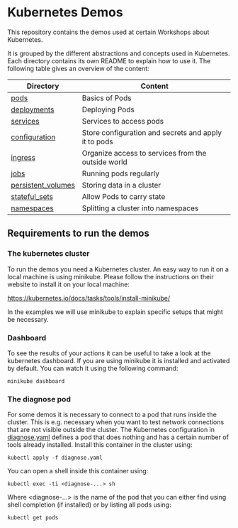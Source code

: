 # Kubernetes Demos 

This repository contains the demos used at certain Workshops about Kubernetes.

It is grouped by the different abstractions and concepts used in Kubernetes.
Each directory contains its own README to explain how to use it. 
The following table gives an overview of the content: 

| Directory                                                                    | Content                                               |
| ---------------------------------------------------------------------------- | ----------------------------------------------------- |
| [pods](pods/README.md)                                                       | Basics of Pods                                        |
| [deployments](deployments/README.md)                                         | Deploying Pods                                        |
| [services](services/README.md)                                               | Services to access pods                               |
| [configuration](configuration/README.md)                                     | Store configuration and secrets and apply it to pods  |
| [ingress](ingress/README.md)                                                 | Organize access to services from the outside world    |
| [jobs](jobs/README.md)                                                       | Running pods regularly                                |
| [persistent_volumes](persistent_volumes/README.md)                           | Storing data in a cluster                             |
| [stateful_sets](stateful_sets/README.md)                                     | Allow Pods to carry state                             |
| [namespaces](namespaces/README.md) | Splitting a cluster into namespaces |

## Requirements to run the demos

### The kubernetes cluster

To run the demos you need a Kubernetes cluster. An easy way to run it on a local machine is
using minikube. Please follow the instructions on their website to install it on your local machine:

https://kubernetes.io/docs/tasks/tools/install-minikube/

In the examples we will use minikube to explain specific setups that might be necessary.

### Dashboard

To see the results of your actions it can be useful to take a look at the kubernetes dashboard. If you are using minikube
it is installed and activated by default. You can watch it using the following command:

```
minikube dashboard
``` 

### The diagnose pod

For some demos it is necessary to connect to a pod that runs inside the cluster. This is e.g. necessary when you want to test network connections that are not visible outside the cluster. The Kubernetes configuration in [diagnose.yaml](diagnose.yaml) defines a pod that does nothing and has a certain number of tools already installed. Install this container in the cluster using:

```
kubectl apply -f diagnose.yaml
```

You can open a shell inside this container using:

```
kubectl exec -ti <diagnose-...> sh
```

Where <diagnose-...> is the name of the pod that you can either find using shell completion (if installed) or by listing all pods using:

```
kubectl get pods
```
